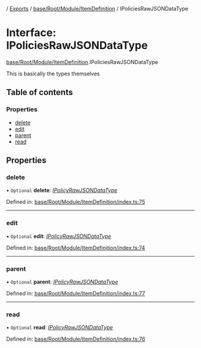 [](../README.md) / [Exports](../modules.md) / [base/Root/Module/ItemDefinition](../modules/base_root_module_itemdefinition.md) / IPoliciesRawJSONDataType

# Interface: IPoliciesRawJSONDataType

[base/Root/Module/ItemDefinition](../modules/base_root_module_itemdefinition.md).IPoliciesRawJSONDataType

This is basically the types themselves

## Table of contents

### Properties

- [delete](base_root_module_itemdefinition.ipoliciesrawjsondatatype.md#delete)
- [edit](base_root_module_itemdefinition.ipoliciesrawjsondatatype.md#edit)
- [parent](base_root_module_itemdefinition.ipoliciesrawjsondatatype.md#parent)
- [read](base_root_module_itemdefinition.ipoliciesrawjsondatatype.md#read)

## Properties

### delete

• `Optional` **delete**: [*IPolicyRawJSONDataType*](base_root_module_itemdefinition.ipolicyrawjsondatatype.md)

Defined in: [base/Root/Module/ItemDefinition/index.ts:75](https://github.com/onzag/itemize/blob/0569bdf2/base/Root/Module/ItemDefinition/index.ts#L75)

___

### edit

• `Optional` **edit**: [*IPolicyRawJSONDataType*](base_root_module_itemdefinition.ipolicyrawjsondatatype.md)

Defined in: [base/Root/Module/ItemDefinition/index.ts:74](https://github.com/onzag/itemize/blob/0569bdf2/base/Root/Module/ItemDefinition/index.ts#L74)

___

### parent

• `Optional` **parent**: [*IPolicyRawJSONDataType*](base_root_module_itemdefinition.ipolicyrawjsondatatype.md)

Defined in: [base/Root/Module/ItemDefinition/index.ts:77](https://github.com/onzag/itemize/blob/0569bdf2/base/Root/Module/ItemDefinition/index.ts#L77)

___

### read

• `Optional` **read**: [*IPolicyRawJSONDataType*](base_root_module_itemdefinition.ipolicyrawjsondatatype.md)

Defined in: [base/Root/Module/ItemDefinition/index.ts:76](https://github.com/onzag/itemize/blob/0569bdf2/base/Root/Module/ItemDefinition/index.ts#L76)
